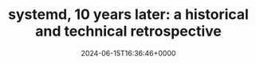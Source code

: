 ---
title: 'systemd, 10 years later: a historical and technical retrospective'
slug: 20240615T163646
date: 2024-06-15T16:36:46+0000
params:
  url: https://blog.darknedgy.net/technology/2020/05/02/0/
tags:
- systemd
---